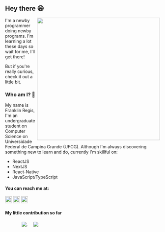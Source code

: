 ## Hey there 😄 

<img align="right" width="400" src="https://user-images.githubusercontent.com/61962950/120808536-8ae73b80-c51f-11eb-9a2f-418fe02d6634.gif"></img>

I'm a newby programmer doing newby programs. I'm learning a lot these days so wait for me, I'll get there!

But if you're really curious, check it out a little bit.

### Who am I? 🤔

My name is Franklin Regis, I'm an undergraduate student on Computer Science on Universidade Federal de Campina Grande (UFCG).
Although I'm always discovering something new to learn and do, currently I'm skillful on:
  * ReactJS
  * NextJS
  * React-Native
  * JavaScript/TypeScript

#### You can reach me at:

[<img src="https://img.shields.io/badge/-LinkedIn-blue?style=flat-square&logo=Linkedin&logoColor=white&link=https://www.linkedin.com/in/franklin-regis/" height="22" title="LinkedIn" />](https://www.linkedin.com/in/franklin-regis/)
[<img src="https://img.shields.io/badge/discord-%237289DA.svg?&style=for-the-badge&logo=discord&logoColor=white" height="22" />](https://discord.com/invite/franklingg#5075)
[<img src="https://img.shields.io/badge/-Instagram-purple?style=flat-square&logo=Instagram&logoColor=white&link=https://www.instagram.com/franklingg1" height="22" title="Instagram" />](https://www.instagram.com/franklingg1)

#### My little contribution so far
&emsp;
&emsp;
&emsp;
<a href="https://github.com/franklingg">
  <img align="center" src="https://github-readme-stats.vercel.app/api?username=franklingg&count_private=true&show_icons=true&hide_rank=true&theme=dracula" />
</a>
&emsp;
<a href="https://github.com/franklingg">
  <img align="center" src="https://github-readme-stats.vercel.app/api/top-langs/?username=franklingg&hide=jupyter%20notebook,haskell,css,html,prolog,c%2B%2B&layout=compact&langs_count=4&count_private=true&show_icons=true&theme=dracula" />
</a>
